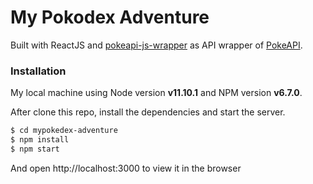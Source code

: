 # My Pokodex Adventure

Built with ReactJS and [pokeapi-js-wrapper](https://github.com/PokeAPI/pokeapi-js-wrapper) as API wrapper of [PokeAPI](https://pokeapi.co/docs/v2.html#wrap).

### Installation

My local machine using Node version **v11.10.1** and NPM version **v6.7.0**.

After clone this repo, install the dependencies and start the server.

```sh
$ cd mypokedex-adventure
$ npm install
$ npm start
```

And open http://localhost:3000 to view it in the browser
